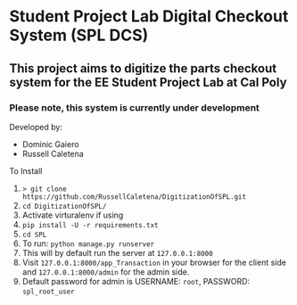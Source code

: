 # Student Project Lab Digital Checkout System (SPL DCS)

## This project aims to digitize the parts checkout system for the EE Student Project Lab at Cal Poly

### **Please note, this system is currently under development**

Developed by:
* Dominic Gaiero
* Russell Caletena

To Install

1. `> git clone https://github.com/RussellCaletena/DigitizationOfSPL.git`
2. `cd DigitizationOfSPL/`
3. Activate virturalenv if using
3. `pip install -U -r requirements.txt`
4. `cd SPL`
5. To run: `python manage.py runserver`
6. This will by default run the server at `127.0.0.1:8000`
7. Visit `127.0.0.1:8000/app_Transaction` in your browser for the client side and `127.0.0.1:8000/admin` for the admin side.
  1. Default password for admin is USERNAME: `root`, PASSWORD: `spl_root_user`
